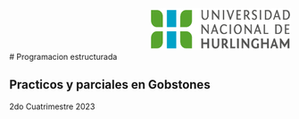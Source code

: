 <div align="end">
  <img  src="logo-unahur.png" alt="logo-unahur" width="250" height="75" />
</div>  
# Programacion estructurada

## Practicos y parciales en Gobstones
2do Cuatrimestre 2023

